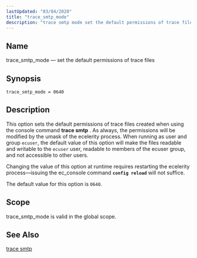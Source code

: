 ```yaml
---
lastUpdated: "03/04/2020"
title: "trace_smtp_mode"
description: "trace smtp mode set the default permissions of trace files trace smtp mode 0640 This option sets the default permissions of trace files created when using the console command trace smtp As always the permissions will be modified by the umask of the ecelerity process When running as user and..."
---
```


<a name="conf.ref.trace_smtp_mode"></a> 
## Name

trace_smtp_mode — set the default permissions of trace files

## Synopsis

`trace_smtp_mode = 0640`

<a name="idp12266352"></a> 
## Description

This option sets the default permissions of trace files created when using the console command **trace smtp** . As always, the permissions will be modified by the umask of the ecelerity process. When running as user and group `ecuser`, the default value of this option will make the files readable and writable to the `ecuser` user, readable to members of the ecuser group, and not accessible to other users.

Changing the value of this option at runtime requires restarting the ecelerity process—issuing the ec_console command **`config reload`**         will not suffice.

The default value for this option is `0640`.

<a name="idp12271952"></a> 
## Scope

trace_smtp_mode is valid in the global scope.

<a name="idp12273600"></a> 
## See Also

[trace smtp](/momentum/3/3-reference/3-reference-console-commands-trace-smtp)